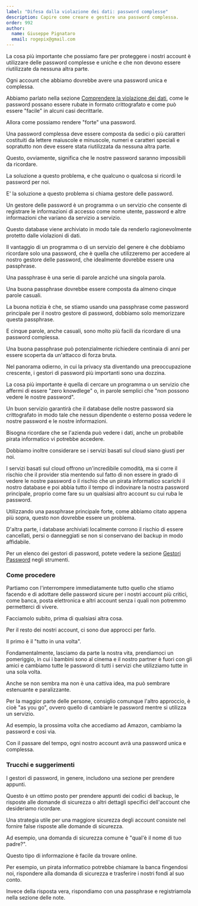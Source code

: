 ```yaml
---
label: "Difesa dalla violazione dei dati: password complesse"
description: Capire come creare e gestire una password complessa.
order: 992
author:
  name: Giuseppe Pignataro
  email: rogepix@gmail.com
---
```


La cosa più importante che possiamo fare per proteggere i nostri account è utilizzare delle password complesse e uniche e che non devono essere riutilizzate da nessuna altra parte.

Ogni account che abbiamo dovrebbe avere una password unica e complessa.

Abbiamo parlato nella sezione [Comprendere la violazione dei dati](comprendere-violazione-dati.md), come le password possano essere rubate in formato crittografato e come può essere "facile" in alcuni casi decrittarle.

Allora come possiamo rendere "forte" una password.

Una password complessa deve essere composta da sedici o più caratteri costituiti da lettere maiuscole e minuscole, numeri e caratteri speciali e sopratutto non deve essere stata riutilizzata da nessuna altra parte.

Questo, ovviamente, significa che le nostre password saranno impossibili da ricordare.

La soluzione a questo problema, e che qualcuno o qualcosa si ricordi le password per noi.

E' la soluzione a questo problema si chiama gestore delle password.

Un gestore delle password è un programma o un servizio che consente di registrare le informazioni di accesso come nome utente, password e altre informazioni che variano da servizio a servizio.

Questo database viene archiviato in modo tale da renderlo ragionevolmente protetto dalle violazioni di dati.

Il vantaggio di un programma o di un servizio del genere è che dobbiamo ricordare solo una password, che è quella che utilizzeremo per accedere al nostro gestore delle password, che idealmente dovrebbe essere una passphrase.

Una passphrase è una serie di parole anziché una singola parola.

Una buona passphrase dovrebbe essere composta da almeno cinque parole casuali.

La buona notizia è che, se stiamo usando una passphrase come password principale per il nostro gestore di password, dobbiamo solo memorizzare questa passphrase.

E cinque parole, anche casuali, sono molto più facili da ricordare di una password complessa.

Una buona passphrase può potenzialmente richiedere centinaia di anni per essere scoperta da un'attacco di forza bruta.

Nel panorama odierno, in cui la privacy sta diventando una preoccupazione crescente, i gestori di password più importanti sono una dozzina.

La cosa più importante è quella di cercare un programma o un servizio che affermi di essere "zero knowdlege" o, in parole semplici che "non possono vedere le nostre password".

Un buon servizio garantirà che il database delle nostre password sia crittografato in modo tale che nessun dipendente o esterno possa vedere le nostre password e le nostre informazioni.

Bisogna ricordare che se l'azienda può vedere i dati, anche un probabile pirata informatico vi potrebbe accedere.

Dobbiamo inoltre considerare se i servizi basati sul cloud siano giusti per noi.

I servizi basati sul cloud offrono un'incredibile comodità, ma si corre il rischio che il provider stia mentendo sul fatto di non essere in grado di vedere le nostre password o il rischio che un pirata informatico scarichi il nostro database e poi abbia tutto il tempo di indovinare la nostra password principale, proprio come fare su un qualsiasi altro account su cui ruba le password.

Utilizzando una passphrase principale forte, come abbiamo citato appena più sopra, questo non dovrebbe essere un problema.

D'altra parte, i database archiviati localmente corrono il rischio di essere cancellati, persi o danneggiati se non si conservano dei backup in modo affidabile.

Per un elenco dei gestori di password, potete vedere la sezione [Gestori Password](/strumenti/gestori-password.md) negli strumenti.

### Come procedere

Partiamo con l'interrompere immediatamente tutto quello che stiamo facendo e di adottare delle password sicure per i nostri account più critici, come banca, posta elettronica e altri account senza i quali non potremmo permetterci di vivere.

Facciamolo subito, prima di qualsiasi altra cosa.

Per il resto dei nostri account, ci sono due approcci per farlo.

Il primo è il "tutto in una volta".

Fondamentalmente, lasciamo da parte la nostra vita, prendiamoci un pomeriggio, in cui i bambini sono al cinema e il nostro partner è fuori con gli amici e cambiamo tutte le password di tutti i servizi che utilizziamo tutte in una sola volta.

Anche se non sembra ma non è una cattiva idea, ma può sembrare estenuante e paralizzante.

Per la maggior parte delle persone, consiglio comunque l'altro approccio, è cioè "as you go", ovvero quello di cambiare le password mentre si utilizza un servizio.

Ad esempio, la prossima volta che accediamo ad Amazon, cambiamo la password e così via.

Con il passare del tempo, ogni nostro account avrà una password unica e complessa.

### Trucchi e suggerimenti

I gestori di password, in genere, includono una sezione per prendere appunti.

Questo è un ottimo posto per prendere appunti dei codici di backup, le risposte alle domande di sicurezza o altri dettagli specifici dell'account che desideriamo ricordare.

Una strategia utile per una maggiore sicurezza degli account consiste nel fornire false risposte alle domande di sicurezza.

Ad esempio, una domanda di sicurezza comune è "qual'è il nome di tuo padre?".

Questo tipo di informazione è facile da trovare online.

Per esempio, un pirata informatico potrebbe chiamare la banca fingendosi noi, rispondere alla domanda di sicurezza e trasferire i nostri fondi al suo conto.

Invece della risposta vera, rispondiamo con una passphrase e registriamola nella sezione delle note.

